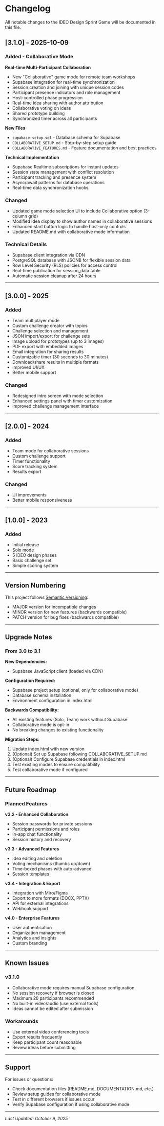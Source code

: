 # Changelog

All notable changes to the IDEO Design Sprint Game will be documented in this file.

## [3.1.0] - 2025-10-09

### Added - Collaborative Mode

**Real-time Multi-Participant Collaboration**
- New "Collaborative" game mode for remote team workshops
- Supabase integration for real-time synchronization
- Session creation and joining with unique session codes
- Participant presence indicators and role management
- Host-controlled phase progression
- Real-time idea sharing with author attribution
- Collaborative voting on ideas
- Shared prototype building
- Synchronized timer across all participants

**New Files**
- `supabase-setup.sql` - Database schema for Supabase
- `COLLABORATIVE_SETUP.md` - Step-by-step setup guide
- `COLLABORATIVE_FEATURES.md` - Feature documentation and best practices

**Technical Implementation**
- Supabase Realtime subscriptions for instant updates
- Session state management with conflict resolution
- Participant tracking and presence system
- Async/await patterns for database operations
- Real-time data synchronization hooks

### Changed

- Updated game mode selection UI to include Collaborative option (3-column grid)
- Modified idea display to show author names in collaborative sessions
- Enhanced start button logic to handle host-only controls
- Updated README.md with collaborative mode information

### Technical Details

- Supabase client integration via CDN
- PostgreSQL database with JSONB for flexible session data
- Row Level Security (RLS) policies for access control
- Real-time publication for session_data table
- Automatic session cleanup after 24 hours

---

## [3.0.0] - 2025

### Added

- Team multiplayer mode
- Custom challenge creator with topics
- Challenge selection and management
- JSON import/export for challenge sets
- Image upload for prototypes (up to 3 images)
- PDF export with embedded images
- Email integration for sharing results
- Customizable timer (30 seconds to 30 minutes)
- Download/share results in multiple formats
- Improved UI/UX
- Better mobile support

### Changed

- Redesigned intro screen with mode selection
- Enhanced settings panel with timer customization
- Improved challenge management interface

---

## [2.0.0] - 2024

### Added

- Team mode for collaborative sessions
- Custom challenge support
- Timer functionality
- Score tracking system
- Results export

### Changed

- UI improvements
- Better mobile responsiveness

---

## [1.0.0] - 2023

### Added

- Initial release
- Solo mode
- 5 IDEO design phases
- Basic challenge set
- Simple scoring system

---

## Version Numbering

This project follows [Semantic Versioning](https://semver.org/):
- MAJOR version for incompatible changes
- MINOR version for new features (backwards compatible)
- PATCH version for bug fixes (backwards compatible)

---

## Upgrade Notes

### From 3.0 to 3.1

**New Dependencies:**
- Supabase JavaScript client (loaded via CDN)

**Configuration Required:**
- Supabase project setup (optional, only for collaborative mode)
- Database schema installation
- Environment configuration in index.html

**Backwards Compatibility:**
- All existing features (Solo, Team) work without Supabase
- Collaborative mode is opt-in
- No breaking changes to existing functionality

**Migration Steps:**
1. Update index.html with new version
2. (Optional) Set up Supabase following COLLABORATIVE_SETUP.md
3. (Optional) Configure Supabase credentials in index.html
4. Test existing modes to ensure compatibility
5. Test collaborative mode if configured

---

## Future Roadmap

### Planned Features

**v3.2 - Enhanced Collaboration**
- Session passwords for private sessions
- Participant permissions and roles
- In-app chat functionality
- Session history and recovery

**v3.3 - Advanced Features**
- Idea editing and deletion
- Voting mechanisms (thumbs up/down)
- Time-boxed phases with auto-advance
- Session templates

**v3.4 - Integration & Export**
- Integration with Miro/Figma
- Export to more formats (DOCX, PPTX)
- API for external integrations
- Webhook support

**v4.0 - Enterprise Features**
- User authentication
- Organization management
- Analytics and insights
- Custom branding

---

## Known Issues

### v3.1.0

- Collaborative mode requires manual Supabase configuration
- No session recovery if browser is closed
- Maximum 20 participants recommended
- No built-in video/audio (use external tools)
- Ideas cannot be edited after submission

### Workarounds

- Use external video conferencing tools
- Export results frequently
- Keep participant count reasonable
- Review ideas before submitting

---

## Support

For issues or questions:
- Check documentation files (README.md, DOCUMENTATION.md, etc.)
- Review setup guides for collaborative mode
- Test in different browsers if issues occur
- Verify Supabase configuration if using collaborative mode

---

_Last Updated: October 9, 2025_
